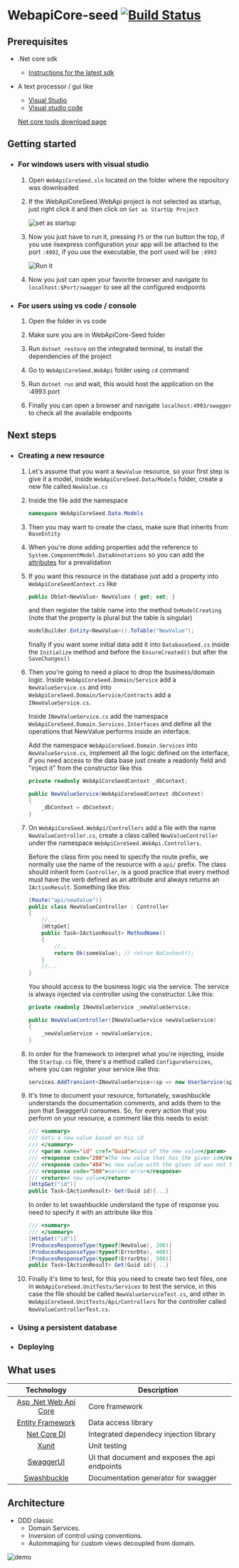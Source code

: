 # WebapiCore-seed [![Build Status](https://travis-ci.org/MakingSense/WebApiCore-Seed.svg?branch=master)](https://travis-ci.org/MakingSense/WebApiCore-Seed)

## Prerequisites
 * .Net core sdk
    * [Instructions for the latest sdk](https://github.com/dotnet/core/blob/master/release-notes/download-archives/2.1.200-sdk-download.md)
 * A text processor / gui like
    * [Visual Studio](https://www.visualstudio.com/es/downloads/)
    * [Visual studio code](https://code.visualstudio.com/Download)

    [Net core tools download page](https://www.microsoft.com/net/download/windows)

## Getting started

* ### For windows users with visual studio
    1. Open `WebApiCoreSeed.sln` located on the folder where the repository was downloaded

    2. If the WebApiCoreSeed.WebApi project is not selected as startup, just right click it and then click on `Set as StartUp Project` 

        ![set as startup](https://i.imgur.com/fTbU51p.gif)

    3. Now you just have to run it, pressing `F5` or the run button the top, if you use iisexpress configuration your app will be attached to the port `:4992`, if you use the executable, the port used will be `:4993`

        ![Run it](https://i.imgur.com/8TuB31V.gif)

    4. Now you just can open your favorite browser and navigate to `localhost:$Port/swagger` to see all the configured endpoints

* ### For users using vs code / console
    1. Open the folder in vs code

    2. Make sure you are in WebApiCore-Seed folder

    3. Run `dotnet restore` on the integrated terminal, to install the dependencies of the project

    4. Go to `WebApiCoreSeed.WebApi` folder using `cd` command

    5. Run `dotnet run` and wait, this would host the application on the :4993 port

    6. Finally you can open a browser and navigate `localhost:4993/swagger` to check all the available  endpoints

## Next steps 

* ### Creating a new resource

    1. Let's assume that you want a `NewValue` resource, so your first step is give it a model, inside `WebApiCoreSeed.Data/Models` folder, create a new file called `NewValue.cs`

    2. Inside the file add the namespace 
        ``` csharp
        namespace WebApiCoreSeed.Data.Models
        ```

    3. Then you may want to create the class, make sure that inherits from `BaseEntity`

    4. When you're done adding properties add the reference to `System.ComponentModel.DataAnnotations` so you can add the [attributes](https://msdn.microsoft.com/en-us/library/system.componentmodel.dataannotations(v=vs.110).aspx) for a prevalidation 

    5. 
        If you want this resource in the database just add a property into `WebApiCoreSeedContext.cs` like 
        ``` csharp
        public DbSet<NewValue> NewValues { get; set; }
        ```
        and then register the table name into the method `OnModelCreating` (note that the property is plural but the table is singular)

        ``` csharp
        modelBuilder.Entity<NewValue>().ToTable("NewValue");
        ```
        finally if you want some initial data add it into `DatabaseSeed.cs` inside the `Initialize` method and before the `EnsureCreated()` but after the `SaveChanges()`

    6. 
        Then you're going to need a place to drop the business/domain logic. Inside `WebApiCoreSeed.Domain/Service` add a `NewValueService.cs` and into `WebApiCoreSeed.Domain/Service/Contracts` add a `INewValueService.cs`. 

        Inside `INewValueService.cs` add the namespace `WebApiCoreSeed.Domain.Services.Interfaces` and define all the operations that NewValue performs inside an interface.

        Add the namespace `WebApiCoreSeed.Domain.Services` into `NewValueService.cs`, implement all the logic defined on the interface, if you need access to the data base just create a readonly field and "inject it" from the constructor like this

        ``` csharp
        private readonly WebApiCoreSeedContext _dbContext;

        public NewValueService(WebApiCoreSeedContext dbContext)
        {
            _dbContext = dbContext;
        }
        ```

    7. 
        On `WebApiCoreSeed.WebApi/Controllers` add a file with the name `NewValueController.cs`, create a class called `NewValueController` under the namespace `WebApiCoreSeed.WebApi.Controllers`.

        Before the class firm you need to specify the route prefix, we normally use the name of the resource with a `api/` prefix. The class should inherit form `Controller`, is a good practice that every method must have the verb defined as an attribute and always returns an `IActionResult`. Something like this:
        ``` csharp
        [Route("api/newValue")]
        public class NewValueController : Controller
        {
            //...
            [HttpGet]
            public Task<IActionResult> MethodName()
            {
                //..
                return Ok(someValue); // retrun NoContent();
            }
            //...
        }        
        ```

        You should access to the business logic via the service. The service is always injected via controller using the constructor. Like this:

        ``` csharp
        private readonly INewValueService _newValueService;

        public NewValueController(INewValueService newValueService)
        {
            _newValueService = newValueService;
        }
        ```

    8. 
        In order for the framework to interpret what you're injecting, inside the `Startup.cs` file, there's a method called `ConfigureServices`, where you can register your service like this:
    
        ``` csharp
        services.AddTransient<INewValueService>(sp => new UserService(sp.GetRequiredService<WebApiCoreSeedContext>()));
        ```

    9. 
        It's time to document your resource, fortunately, swashbuckle understands the documentation comments, and adds them to the json that SwaggerUi consumes. So, for every action that you perform on your resource, a comment like this needs to exist:

        ``` csharp
        /// <summary>
        /// Gets a new value based on his id
        /// </summary>
        /// <param name="id" cref="Guid">Guid of the new value</param>
        /// <response code="200">The new value that has the given id</response>
        /// <response code="404">a new value with the given id was not found</response>
        /// <response code="500">server error</response>
        /// <return>A new value</return>
        [HttpGet("id")]
        public Task<IActionResult> Get(Guid id){...}
        ``` 

        In order to let swashbuckle understand the type of response you need to specify it with an attribute like this `
        ``` csharp
        /// <summary>
        /// </summary>
        [HttpGet("id")]
        [ProducesResponseType(typeof(NewValue), 200)]
        [ProducesResponseType(typeof(ErrorDto), 400)]
        [ProducesResponseType(typeof(ErrorDto), 500)]
        public Task<IActionResult> Get(Guid id){...}
        ```

    10. Finally it's time to test, for this you need to create two test files, one in `WebApiCoreSeed.UnitTests/Services` to test the service, in this case the file should be called `NewValueServiceTest.cs`, and other in `WebApiCoreSeed.UnitTests/Api/Controllers` for the controller called `NewValueControllerTest.cs`.


* ### Using a persistent database

* ### Deploying


## What uses

| Technology  | Description |
| :---------: | ----------- |
| [Asp .Net Web Api Core](https://docs.microsoft.com/en-us/aspnet/core/?view=aspnetcore-2.0) | Core framework |
| [Entity Framework](https://docs.microsoft.com/en-us/ef/core/) | Data access library |
| [Net Core DI](https://docs.microsoft.com/en-us/aspnet/core/mvc/controllers/dependency-injection?view=aspnetcore-2.0) | Integrated dependecy injection library |
| [Xunit](https://xunit.github.io/) | Unit testing |
| [SwaggerUI](https://swagger.io/swagger-ui/) | Ui that document and exposes the api endpoints |
| [Swashbuckle](https://github.com/domaindrivendev/Swashbuckle) | Documentation generator for swagger |
    
## Architecture
* DDD classic
    * Domain Services.
    * Inversion of control using conventions.
    * Autommaping for custom views decoupled from domain.
  
![demo](http://www.methodsandtools.com/archive/onion17.jpg)
